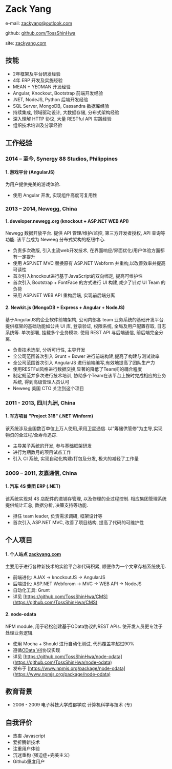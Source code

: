 # Zack Yange-mail: [zackyang@outlook.com](mailto:zackyang@outlook.com)github: [github.com/TossShinHwa](https://github.com/TossShinHwa)site: [zackyang.com](https://zackyang.com)## 技能* 2年框架及平台研发经验* 4年 ERP 开发及实施经验* MEAN + YEOMAN 开发经验* Angular, Knockout, Bootstrap 前端开发经验* .NET, NodeJS, Python 后端开发经验* SQL Server, MongoDB, Cassandra 数据库经验* 持续集成, 领域驱动设计, 大数据存储, 分布式架构经验* 深入理解 HTTP 协议, 大量 RESTful API 实践经验* 组织技术培训及分享经验## 工作经验### 2014 – 至今, Synergy 88 Studios, Philippines#### 1. 游戏平台 (AngularJS)为用户提供完美的游戏体验.* 使用 Angular 开发, 实现组件高度可复用性### 2013 – 2014, Newegg, China
#### 1. developer.newegg.org (knockout + ASP.NET WEB API)
Newegg 数据开放平台. 提供 API 管理/维护/监控, 第三方开发者授权, API 查询等功能. 该平台成为 Neweeg 分布式架构的枢纽中心.
* 负责多次改版, 引入主流web开发技术, 在界面响应/界面优化/用户体验方面都有一定提升* 使用 ASP.NET MVC 替换原有 ASP.NET Webform 并重构,以改善效率并提高可读性* 首次引入knockout进行基于JavaScript的双向绑定, 提高可维护性* 首次引入 Bootstrap + FontFace 的方式进行 UI 构建,减少了针对 UI Team 的负荷* 采用 ASP.NET WEB API 重构后端, 实现前后端分离
#### 2. Newkit.js (MongoDB + Express + Angular + NodeJS)基于AngularJS的企业软件前端架构, 公司内部各 team 业务系统的基础开发平台. 提供框架的基础功能如公共 UI 库, 登录验证, 权限系统, 全局及用户配置存取, 日志系统等. 单次部署, 挂载多个业务模块. 使用 REST API 与后端通信, 前后端完全分离.* 负责技术选型, 分析可行性, 主导开发* 全公司范围首次引入 Grunt + Bower 进行前端构建,提高了构建与测试效率* 全公司范围首次引入 AngularJS 进行前端编写,有效地提高了团队生产力* 使用RESTFul风格进行数据交换,显著的降低了Team间的耦合程度* 制定规范并多次进行技术培训, 协助多个Team在该平台上按时完成相应的业务系统, 得到高级管理人员认可* Neweeg 美国 CTO 关注到这个项目
### 2011 - 2013, 四川九洲, China
#### 1. 军方项目 "Project 318" (.NET Winform)
该系统涉及全国数百单位上万人使用,采用卫星通信. 以"筹储供管修"为主导,实现物资的全过程/全寿命追踪.* 主导某子系统的开发, 参与基础框架研发* 进行为期数月的项目试点工作* 引入 CI 系统, 实现自动化构建/打包及分发, 极大的减轻了工作量### 2009 – 2011, 友嘉通信, China
#### 1. 汽车 4S 集团 ERP (.NET)该系统实现对 4S 店配件的进销存管理, 以及修理的全过程控制. 相应集团管理系统提供统计汇总, 数据分析, 决策支持等功能.
* 担任 team leader, 负责需求调研, 框架设计等* 首次引入 ASP.NET MVC, 改善了项目结构, 提高了代码的可维护性## 个人项目
#### 1. 个人站点 [zackyang.com](http://zackyang.com)
主要用于进行各种新技术的实验平台和代码积累, 顺便作为一个文章存档系统使用.
* 前端进化: AJAX -> knockoutJS -> AngularJS
* 后端进化: ASP.NET Webforom -> MVC -> WEB API -> NodeJS
* 自动化工具: Grunt* 详见 [https://github.com/TossShinHwa/CMS](https://github.com/TossShinHwa/CMS)
#### 2. node-odata NPM module, 用于轻松创建基于OData协议的REST APIs. 使开发人员更专注于处理业务逻辑.* 使用 Mocha + Should 进行自动化测试, 代码覆盖率超过90%
* 遵循[OData V4](http://docs.oasis-open.org/odata/odata/v4.0/os/part1-protocol/odata-v4.0-os-part1-protocol.html)协议实现* 详见 [https://github.com/TossShinHwa/node-odata](https://github.com/TossShinHwa/node-odata)
* 发布于 [https://www.npmjs.org/package/node-odata](https://www.npmjs.org/package/node-odata)## 教育背景* 2006 - 2009 电子科技大学成都学院 计算机科学与技术 (专)## 自我评价* 热衷 Javascript* 爱折腾新技术
* 注重用户体验* 沉迷重构 (强迫症+完美主义)* Github重度用户